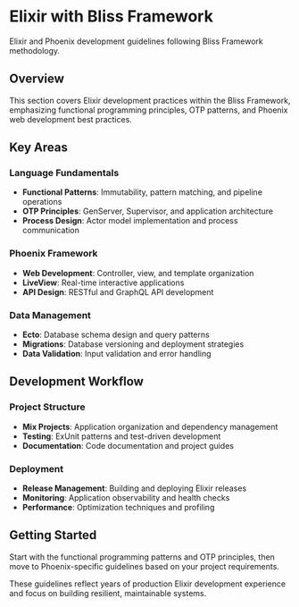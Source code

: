 # Elixir with Bliss Framework

Elixir and Phoenix development guidelines following Bliss Framework methodology.

## Overview

This section covers Elixir development practices within the Bliss Framework, emphasizing functional programming principles, OTP patterns, and Phoenix web development best practices.

## Key Areas

### Language Fundamentals
- **Functional Patterns**: Immutability, pattern matching, and pipeline operations
- **OTP Principles**: GenServer, Supervisor, and application architecture
- **Process Design**: Actor model implementation and process communication

### Phoenix Framework
- **Web Development**: Controller, view, and template organization
- **LiveView**: Real-time interactive applications
- **API Design**: RESTful and GraphQL API development

### Data Management
- **Ecto**: Database schema design and query patterns
- **Migrations**: Database versioning and deployment strategies
- **Data Validation**: Input validation and error handling

## Development Workflow

### Project Structure
- **Mix Projects**: Application organization and dependency management
- **Testing**: ExUnit patterns and test-driven development
- **Documentation**: Code documentation and project guides

### Deployment
- **Release Management**: Building and deploying Elixir releases
- **Monitoring**: Application observability and health checks
- **Performance**: Optimization techniques and profiling

## Getting Started

Start with the functional programming patterns and OTP principles, then move to Phoenix-specific guidelines based on your project requirements.

These guidelines reflect years of production Elixir development experience and focus on building resilient, maintainable systems.